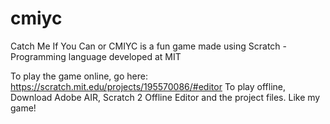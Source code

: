 # cmiyc
Catch Me If You Can or CMIYC is a fun game made using Scratch - Programming language developed at MIT

To play the game online, go here: https://scratch.mit.edu/projects/195570086/#editor
To play offline, Download Adobe AIR, Scratch 2 Offline Editor and the project files.
Like my game!
